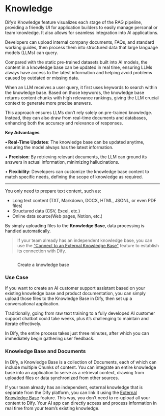 # Knowledge

Dify’s Knowledge feature visualizes each stage of the RAG pipeline, providing a friendly UI for application builders to easily manage personal or team knowledge. It also allows for seamless integration into AI applications.

Developers can upload internal company documents, FAQs, and standard working guides, then process them into structured data that large language models (LLMs) can query.&#x20;

Compared with the static pre-trained datasets built into AI models, the content in a knowledge base can be updated in real time, ensuring LLMs always have access to the latest information and helping avoid problems caused by outdated or missing data.

When an LLM receives a user query, it first uses keywords to search within the knowledge base. Based on those keywords, the knowledge base returns content chunks with high relevance rankings, giving the LLM crucial context to generate more precise answers.

This approach ensures LLMs don’t rely solely on pre-trained knowledge. Instead, they can also draw from real-time documents and databases, enhancing both the accuracy and relevance of responses.

**Key Advantages**

**• Real-Time Updates**: The knowledge base can be updated anytime, ensuring the model always has the latest information.

• **Precision**: By retrieving relevant documents, the LLM can ground its answers in actual information, minimizing hallucinations.

• **Flexibility**: Developers can customize the knowledge base content to match specific needs, defining the scope of knowledge as required.

***

You only need to prepare text content, such as:

* Long text content (TXT, Markdown, DOCX, HTML, JSONL, or even PDF files)
* Structured data (CSV, Excel, etc.)
* Online data source(Web pages, Notion, etc.)

By simply uploading files to the **Knowledge Base**, data processing is handled automatically.

> If your team already has an independent knowledge base, you can use the [“Connect to an External Knowledge Base”](connect-external-knowledge.md) feature to establish its connection with Dify.

<figure><img src="https://assets-docs.dify.ai/2024/12/effc826d2584d5f2983cdcd746099bb6.png" alt=""><figcaption><p>Create a knowledge base</p></figcaption></figure>

### **Use Case**

If you want to create an AI customer support assistant based on your existing knowledge base and product documentation, you can simply upload those files to the Knowledge Base in Dify, then set up a conversational application.&#x20;

Traditionally, going from raw text training to a fully developed AI customer support chatbot could take weeks, plus it’s challenging to maintain and iterate effectively.&#x20;

In Dify, the entire process takes just three minutes, after which you can immediately begin gathering user feedback.

### Knowledge Base and Documents

In Dify, a Knowledge Base is a collection of Documents, each of which can include multiple Chunks of content. You can integrate an entire knowledge base into an application to serve as a retrieval context, drawing from uploaded files or data synchronized from other sources.

If your team already has an independent, external knowledge that is separate from the Dify platform, you can link it using the [External Knowledge Base](external-knowledge-api-documentation.md) feature. This way, you don’t need to re-upload all your content to Dify. Your AI app can directly access and process information in real time from your team’s existing knowledge.
